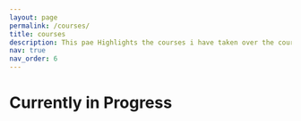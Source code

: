 ```yaml
---
layout: page
permalink: /courses/
title: courses
description: This pae Highlights the courses i have taken over the course of my Data Science Journey
nav: true
nav_order: 6
---
```


# Currently in Progress

<!--For now, this page is assumed to be a static description of your courses. You can convert it to a collection similar to `_projects/` so that you can have a dedicated page for each course.

#Organize your courses by years, topics, or universities, however you like! -->
